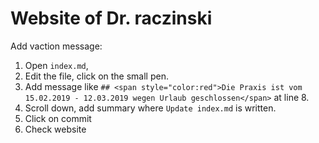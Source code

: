 # Website of Dr. raczinski

Add vaction message:

1. Open `index.md`, 
1. Edit the file, click on the small pen.
1. Add message like `## <span style="color:red">Die Praxis ist vom 15.02.2019 - 12.03.2019 wegen Urlaub geschlossen</span>` at line 8.
1. Scroll down, add summary where `Update index.md` is written.
1. Click on commit
1. Check website
